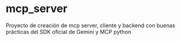 # mcp_server
Proyecto de creación de mcp server, cliente y backend con buenas prácticas del SDK oficial de Gemini y MCP python
